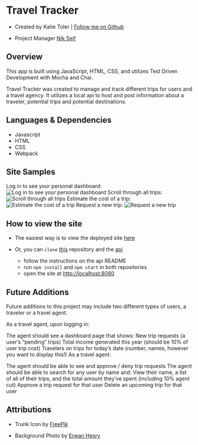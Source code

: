 # Travel Tracker

- Created by Katie Toler | [Follow me on Github](https://github.com/KATIETOLER)

- Project Manager [Nik Seif](https://github.com/niksseif)

## Overview

This app is built using JavaScript, HTML, CSS, and utilizes Test Driven Development with Mocha and Chai.

Travel Tracker was created to manage and track different trips for users and a travel agency. It utilizes a local api to host and post information about a traveler, potential trips and potential destinations.

## Languages & Dependencies

- Javascript
- HTML
- CSS
- Webpack

## Site Samples

Log in to see your personal dashboard:
![Log in to see your personal dashboard](https://media1.giphy.com/media/BCHp7QrS9hszzQEEkI/giphy.gif)
Scroll through all trips:
![Scroll through all trips](https://media3.giphy.com/media/hNKKMmvKZiph4WEvXQ/giphy.gif)
Estimate the cost of a trip:
![Estimate the cost of a trip](https://media4.giphy.com/media/kF7BmLOD2rzWRsxfyC/giphy.gif)
Request a new trip:
![Request a new trip](https://media1.giphy.com/media/mmcL0gy4ydm4jmgWUf/giphy.gif)

## How to view the site

- The easiest way is to view the deployed site [here](https://katietoler.github.io/travel-tracker-kt/)

- Or, you can `clone` [this](https://github.com/KATIETOLER/travel-tracker-kt) repository and the [api](https://github.com/turingschool-examples/travel-tracker-api)
  - follow the instructions on the api README
  - run `npm install` and `npm start` in both repositories
  - open the site at [http://localhost:8080](http://localhost:8080/?user-name=traveler1&psw=travel)

## Future Additions

Future additions to this project may include two different types of users, a traveler or a travel agent.

As a travel agent, upon logging in:

The agent should see a dashboard page that shows:
New trip requests (a user’s “pending” trips)
Total income generated this year (should be 10% of user trip cost)
Travelers on trips for today’s date (number, names, however you want to display this!)
As a travel agent:

The agent should be able to see and approve / deny trip requests
The agent should be able to search for any user by name and:
View their name, a list of all of their trips, and the total amount they’ve spent (including 10% agent cut)
Approve a trip request for that user
Delete an upcoming trip for that user

## Attributions

- Trunk Icon by [FreePik](https://www.flaticon.com/free-icons/travel)

- Background Photo by [Erwan Hesry](https://unsplash.com/@erwanhesry?utm_source=unsplash&utm_medium=referral&utm_content=creditCopyText")
